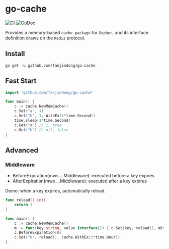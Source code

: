 # go-cache
[![CI](https://github.com/fanjindong/go-cache/actions/workflows/main.yml/badge.svg?branch=master)](https://github.com/fanjindong/go-cache/actions/workflows/main.yml)
[![GoDoc](https://godoc.org/github.com/fanjindong/go-cache?status.svg)](https://pkg.go.dev/github.com/fanjindong/go-cache)

Provides a memory-based `cache package` for `Gopher`, and its interface definition draws on the `Redis` protocol.

## Install

`go get -u github.com/fanjindong/go-cache`

## Fast Start

```go
import "github.com/fanjindong/go-cache"

func main() {
    c := cache.NewMemCache()
    c.Set("a", 1)
    c.Set("b", 1, WithEx(1*time.Second))
    time.sleep(1*time.Second)
    c.Get("a") // 1, true
    c.Get("b") // nil, false
}
```

## Advanced

### Middleware
- BeforeExpiration(mws ...Middleware): executed before a key expires
- AfterExpiration(mws ...Middleware): executed after a key expires

Demo: when a key expires, automatically reload.

```go
func reload() int{
	return 1
}

func main() {
    c := cache.NewMemCache()
    m := func(key string, value interface{}) { c.Set(key, reload(), WithEx(1*time.Hour)) }
    c.BeforeExpiration(m)
    c.Set("k", reload(), cache.WithEx(1*time.Hour))
}
```

